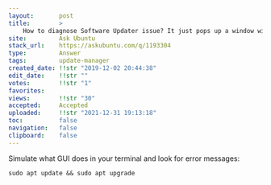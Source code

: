 ```yaml
---
layout:       post
title:        >
    How to diagnose Software Updater issue? It just pops up a window with no content
site:         Ask Ubuntu
stack_url:    https://askubuntu.com/q/1193304
type:         Answer
tags:         update-manager
created_date: !!str "2019-12-02 20:44:38"
edit_date:    !!str ""
votes:        !!str "1"
favorites:    
views:        !!str "30"
accepted:     Accepted
uploaded:     !!str "2021-12-31 19:13:18"
toc:          false
navigation:   false
clipboard:    false
---
```


Simulate what GUI does in your terminal and look for error messages:

``` 
sudo apt update && sudo apt upgrade

```
